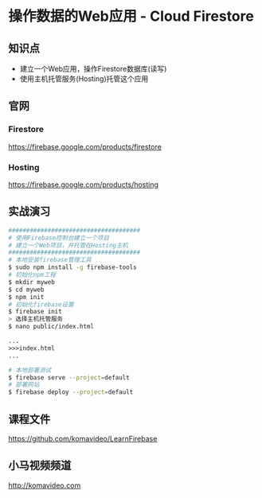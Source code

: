 操作数据的Web应用 - Cloud Firestore
=================================

## 知识点

* 建立一个Web应用，操作Firestore数据库(读写)
* 使用主机托管服务(Hosting)托管这个应用

## 官网

### Firestore

https://firebase.google.com/products/firestore

### Hosting

https://firebase.google.com/products/hosting

## 实战演习

~~~bash
#####################################
# 使用Firebase控制台建立一个项目
# 建立一个Web项目，并托管在Hosting主机
#####################################
# 本地安装firebase管理工具
$ sudo npm install -g firebase-tools
# 初始化npm工程
$ mkdir myweb
$ cd myweb
$ npm init
# 初始化firebase设置
$ firebase init
> 选择主机托管服务
$ nano public/index.html
~~~
~~~html
...
>>>index.html
...
~~~
~~~bash
# 本地部署测试
$ firebase serve --project=default
# 部署网站
$ firebase deploy --project=default
~~~

## 课程文件

https://github.com/komavideo/LearnFirebase

## 小马视频频道

http://komavideo.com
